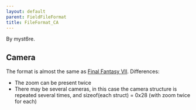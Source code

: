```yaml
---
layout: default
parent: FieldFileFormat
title: FileFormat_CA
---
```


By myst6re.

## Camera

The format is almost the same as [Final Fantasy VII](../FF7/Field/Camera_Matrix.md). Differences:

-   The zoom can be present twice
-   There may be several cameras, in this case the camera structure is repeated several times, and sizeof(each struct) = 0x28 (with zoom twice for each)
